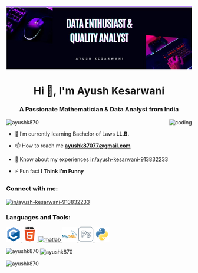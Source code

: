 ![logo](https://github.com/ayushk870/ayushk870/blob/main/ss19.JPG)

<h1 align="center">Hi 👋, I'm Ayush Kesarwani</h1>
<h3 align="center">A Passionate Mathematician & Data Analyst from India</h3>

<img align="right" alt="coding" witdh="400" src="https://media.giphy.com/media/v1.Y2lkPTc5MGI3NjExNWV1OWcwOWplcjhmeXkzNmNrcmJkeTV0Y2h6ZGR1cWwzcTVkdTFnMyZlcD12MV9naWZzX3NlYXJjaCZjdD1n/CyNUoqEF1f91C/giphy.gif">

<p align="left"> <img src="https://komarev.com/ghpvc/?username=ayushk870&label=Profile%20views&color=0e75b6&style=flat" alt="ayushk870" /> </p>

- 🌱 I’m currently learning Bachelor of Laws **LL.B.**

- 📫 How to reach me **ayushk87077@gmail.com**

- 📄 Know about my experiences [in/ayush-kesarwani-913832233](in/ayush-kesarwani-913832233)

- ⚡ Fun fact **I Think I'm Funny**

<h3 align="left">Connect with me:</h3>
<p align="left">
<a href="https://linkedin.com/in/in/ayush-kesarwani-913832233" target="blank"><img align="center" src="https://raw.githubusercontent.com/rahuldkjain/github-profile-readme-generator/master/src/images/icons/Social/linked-in-alt.svg" alt="in/ayush-kesarwani-913832233" height="30" width="40" /></a>
</p>

<h3 align="left">Languages and Tools:</h3>
<p align="left"> <a href="https://www.cprogramming.com/" target="_blank" rel="noreferrer"> <img src="https://raw.githubusercontent.com/devicons/devicon/master/icons/c/c-original.svg" alt="c" width="40" height="40"/> </a> <a href="https://www.w3.org/html/" target="_blank" rel="noreferrer"> <img src="https://raw.githubusercontent.com/devicons/devicon/master/icons/html5/html5-original-wordmark.svg" alt="html5" width="40" height="40"/> </a> <a href="https://www.mathworks.com/" target="_blank" rel="noreferrer"> <img src="https://upload.wikimedia.org/wikipedia/commons/2/21/Matlab_Logo.png" alt="matlab" width="40" height="40"/> </a> <a href="https://www.mysql.com/" target="_blank" rel="noreferrer"> <img src="https://raw.githubusercontent.com/devicons/devicon/master/icons/mysql/mysql-original-wordmark.svg" alt="mysql" width="40" height="40"/> </a> <a href="https://www.photoshop.com/en" target="_blank" rel="noreferrer"> <img src="https://raw.githubusercontent.com/devicons/devicon/master/icons/photoshop/photoshop-line.svg" alt="photoshop" width="40" height="40"/> </a> <a href="https://www.python.org" target="_blank" rel="noreferrer"> <img src="https://raw.githubusercontent.com/devicons/devicon/master/icons/python/python-original.svg" alt="python" width="40" height="40"/> </a> </p>

<p><img align="left" src="https://github-readme-stats.vercel.app/api/top-langs?username=ayushk870&show_icons=true&locale=en&layout=compact" alt="ayushk870" /></p>

<p>&nbsp;<img align="center" src="https://github-readme-stats.vercel.app/api?username=ayushk870&show_icons=true&locale=en" alt="ayushk870" /></p>

<p><img align="center" src="https://github-readme-streak-stats.herokuapp.com/?user=ayushk870&" alt="ayushk870" /></p>
